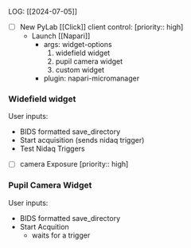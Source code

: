 LOG: [[2024-07-05]]

- [ ] New PyLab [[Click]] client control:  [priority:: high]
	- Launch [[Napari]]
		- args: widget-options
			1. widefield widget
			2. pupil camera widget
			3. custom widget
		- plugin: napari-micromanager
### Widefield widget
User inputs:
- BIDS formatted save_directory
- Start acquisition (sends nidaq trigger)
- Test Nidaq Triggers
- [ ] camera Exposure  [priority:: high]

### Pupil Camera Widget
User inputs:
- BIDS formatted save_directory
- Start Acquition
	- waits for a trigger